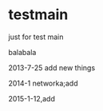 testmain
========

just for test main

balabala


2013-7-25 add new things

2014-1 networka;add

2015-1-12,add
